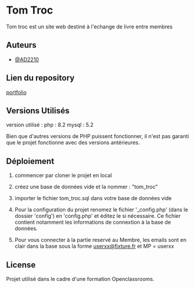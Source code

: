 # Tom Troc

Tom troc est un site web destiné à l'echange de livre entre membres


## Auteurs

- [@AD2210](https://github.com/AD2210)


## Lien du repository
[portfolio](https://github.com/AD2210/MissionP6)

## Versions Utilisés

version utilisé :
php : 8.2
mysql : 5.2

Bien que d'autres versions de PHP puissent fonctionner, il n'est pas garanti que le projet fonctionne avec des versions antérieures.

## Déploiement

1) commencer par cloner le projet en local

2) créez une base de données vide et la nommer : "tom_troc"

3) importer le fichier tom_troc.sql dans votre base de données vide

4) Pour la configuration du projet renomez le fichier '_config.php' (dans le dossier 'config') en 'config.php' et éditez le si nécessaire. 
Ce fichier contient notamment les informations de connextion à la base de données. 

5) Pour vous connecter à la partie reservé au Membre, les emails sont en clair dans la base sous la forme userxx@fixture.fr et MP = userxx

## License

Projet utilisé dans le cadre d'une formation Openclassrooms. 

